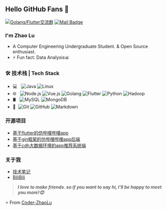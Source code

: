 ## Hello GitHub Fans 👋
[![Golang/Flutter交流群](https://img.shields.io/badge/博客搭建QQ群-422625065-red.svg "Golang/Flutter交流群")](https://jq.qq.com/?_wv=1027&k=58Ypj9z "Golang/Flutter交流群")
[![Mail Badge](https://img.shields.io/badge/-joeysiwei@gmail.com-c14438?style=flat&logo=Gmail&logoColor=white&link=mailto:coderzhaolu@gmail.com)](mailto:coderzhaolu@gmail.com)

### I'm Zhao Lu

- A Computer Engineering Undergraduate Student. & Open Source enthusiast.
- ⚡ Fun fact: Data Analysis📊

### 🛠 技术栈 | Tech Stack

- 💻 &#160; ![Java](https://img.shields.io/badge/-Java-333333?style=flat&logo=Java&logoColor=007396)
![Linux](https://img.shields.io/badge/-Linux-333333?style=flat&logo=Linux&logoColor=FCC624)
- 🌐 &#160; ![Node.js](https://img.shields.io/badge/-Node.js-333333?style=flat&logo=node.js)
![Vue.js](https://img.shields.io/badge/-VueJS-333333?style=flat&logo=Vue.js)
![Golang](https://img.shields.io/badge/-Golang-333333?style=flat&logo=Golang)
![Flutter](https://img.shields.io/badge/-Flutter-333333?style=flat&logo=Flutter)
![Python](https://img.shields.io/badge/-Python-333333?style=flat&logo=Python)
![Hadoop](https://img.shields.io/badge/-Hadoop-333333?style=flat&logo=Hadoop)
- 🛢 &#160; ![MySQL](https://img.shields.io/badge/-MySQL-333333?style=flat&logo=mysql)
![MongoDB](https://img.shields.io/badge/-MongoDB-333333?style=flat&logo=mongodb)
- 🔧 &#160;![Git](https://img.shields.io/badge/-Git-333333?style=flat&logo=git)
![GitHub](https://img.shields.io/badge/-GitHub-333333?style=flat&logo=github)
![Markdown](https://img.shields.io/badge/-Markdown-333333?style=flat&logo=markdown)

### 开源项目
- [基于flutter的仿哔哩哔哩app](https://github.com/Coder-ZhaoLu/Getx-PinkApp)
- [基于gin框架的仿哔哩哔哩app后端](https://github.com/Coder-ZhaoLu/Gin-PinkApp)
- [基于cdh大数据环境的app推荐系统端](https://github.com/Coder-ZhaoLu/Recommend-PinkApp)

### 关于我
- [技术笔记](https://coderzhaolu.com/)
- [BiliBili](https://space.bilibili.com/27861636)

> ***I love to make friends. so if you want to say hi, I'll be happy to meet you more!😊***

⭐️ From [Coder-ZhaoLu](https://github.com/Coder-ZhaoLu)
